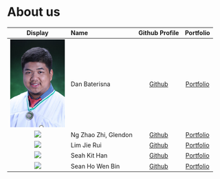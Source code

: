 # About us

|                      Display                       | Name                 |               Github Profile                |               Portfolio               |
|:--------------------------------------------------:|:---------------------|:-------------------------------------------:|:-------------------------------------:|
|       ![](./images/Dan_Profile_Picture.png)        | Dan Baterisna        |  [Github](https://github.com/danbaterisna)  |  [Portfolio](./team/danbaterisna.md)  |
|     ![](./images/Glendon_Profile_Picture.png)      | Ng Zhao Zhi, Glendon | [Github](https://github.com/GlendonNotGlen) | [Portfolio](./team/GlendonNotGlen.md) |
| ![](./images/LimJieRui_Profile_Picture(Final).png) | Lim Jie Rui          |   [Github](https://github.com/limjierui)    |   [Portfolio](./team/limjierui.md)    |
|      ![](./images/KitHan_Profile_Picture.png)      | Seah Kit Han         |     [Github](https://github.com/khseah)     |     [Portfolio](./team/khseah.md)     |
|       ![](./images/Sean_Profile_Picture.png)       | Sean Ho Wen Bin      |    [Github](https://github.com/SeanHoWB)    |    [Portfolio](./team/seanhowb.md)    |
